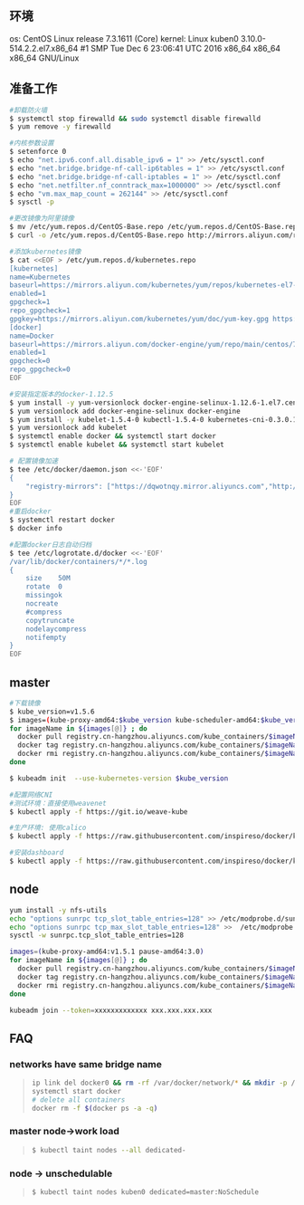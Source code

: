 
## 环境
os: CentOS Linux release 7.3.1611 (Core)
kernel: Linux kuben0 3.10.0-514.2.2.el7.x86_64 #1 SMP Tue Dec 6 23:06:41 UTC 2016 x86_64 x86_64 x86_64 GNU/Linux

## 准备工作

```sh
#卸载防火墙
$ systemctl stop firewalld && sudo systemctl disable firewalld
$ yum remove -y firewalld

#内核参数设置
$ setenforce 0
$ echo "net.ipv6.conf.all.disable_ipv6 = 1" >> /etc/sysctl.conf
$ echo "net.bridge.bridge-nf-call-ip6tables = 1" >> /etc/sysctl.conf
$ echo "net.bridge.bridge-nf-call-iptables = 1" >> /etc/sysctl.conf
$ echo "net.netfilter.nf_conntrack_max=1000000" >> /etc/sysctl.conf
$ echo "vm.max_map_count = 262144" >> /etc/sysctl.conf
$ sysctl -p

#更改镜像为阿里镜像
$ mv /etc/yum.repos.d/CentOS-Base.repo /etc/yum.repos.d/CentOS-Base.repo.bak
$ curl -o /etc/yum.repos.d/CentOS-Base.repo http://mirrors.aliyun.com/repo/Centos-7.repo

#添加kubernetes镜像
$ cat <<EOF > /etc/yum.repos.d/kubernetes.repo
[kubernetes]
name=Kubernetes
baseurl=https://mirrors.aliyun.com/kubernetes/yum/repos/kubernetes-el7-x86_64/
enabled=1
gpgcheck=1
repo_gpgcheck=1
gpgkey=https://mirrors.aliyun.com/kubernetes/yum/doc/yum-key.gpg https://mirrors.aliyun.com/kubernetes/yum/doc/rpm-package-key.gpg
[docker]
name=Docker
baseurl=https://mirrors.aliyun.com/docker-engine/yum/repo/main/centos/7/
enabled=1
gpgcheck=0
repo_gpgcheck=0
EOF

#安装指定版本的docker-1.12.5
$ yum install -y yum-versionlock docker-engine-selinux-1.12.6-1.el7.centos.noarch docker-engine-1.12.6-1.el7.centos.x86_64
$ yum versionlock add docker-engine-selinux docker-engine
$ yum install -y kubelet-1.5.4-0 kubectl-1.5.4-0 kubernetes-cni-0.3.0.1-0.07a8a2 kubeadm
$ yum versionlock add kubelet
$ systemctl enable docker && systemctl start docker
$ systemctl enable kubelet && systemctl start kubelet

# 配置镜像加速
$ tee /etc/docker/daemon.json <<-'EOF'
{
    "registry-mirrors": ["https://dqwotnqy.mirror.aliyuncs.com","http://095bbdcd.m.daocloud.io"]
}
EOF
#重启docker
$ systemctl restart docker
$ docker info

#配置docker日志自动归档
$ tee /etc/logrotate.d/docker <<-'EOF'
/var/lib/docker/containers/*/*.log
{
    size    50M
    rotate  0
    missingok
    nocreate
    #compress
    copytruncate
    nodelaycompress
    notifempty
}
EOF
```



## master

```sh
#下载镜像
$ kube_version=v1.5.6
$ images=(kube-proxy-amd64:$kube_version kube-scheduler-amd64:$kube_version kube-controller-manager-amd64:$kube_version kube-apiserver-amd64:$kube_version etcd-amd64:3.0.14-kubeadm kube-dnsmasq-amd64:1.4.1 exechealthz-amd64:1.2 pause-amd64:3.0 dnsmasq-metrics-amd64:1.0.1 kube-discovery-amd64:1.0 kubedns-amd64:1.9)
for imageName in ${images[@]} ; do
  docker pull registry.cn-hangzhou.aliyuncs.com/kube_containers/$imageName
  docker tag registry.cn-hangzhou.aliyuncs.com/kube_containers/$imageName gcr.io/google_containers/$imageName
  docker rmi registry.cn-hangzhou.aliyuncs.com/kube_containers/$imageName
done

$ kubeadm init  --use-kubernetes-version $kube_version

#配置网络CNI
#测试环境：直接使用weavenet
$ kubectl apply -f https://git.io/weave-kube

#生产环境: 使用calico
$ kubectl apply -f https://raw.githubusercontent.com/inspireso/docker/kubernetes/kubernetes/addon/calico/calico.yaml

#安装dashboard
$ kubectl apply -f https://raw.githubusercontent.com/inspireso/docker/kubernetes/kubernetes/google_containers/kubernetes-dashboard.yaml
```



## node

```sh
yum install -y nfs-utils
echo "options sunrpc tcp_slot_table_entries=128" >> /etc/modprobe.d/sunrpc.conf
echo "options sunrpc tcp_max_slot_table_entries=128" >>  /etc/modprobe.d/sunrpc.conf
sysctl -w sunrpc.tcp_slot_table_entries=128

images=(kube-proxy-amd64:v1.5.1 pause-amd64:3.0)
for imageName in ${images[@]} ; do
  docker pull registry.cn-hangzhou.aliyuncs.com/kube_containers/$imageName
  docker tag registry.cn-hangzhou.aliyuncs.com/kube_containers/$imageName gcr.io/google_containers/$imageName
  docker rmi registry.cn-hangzhou.aliyuncs.com/kube_containers/$imageName
done

kubeadm join --token=xxxxxxxxxxxxx xxx.xxx.xxx.xxx
```



## FAQ

### networks have same bridge name

> ```sh
> ip link del docker0 && rm -rf /var/docker/network/* && mkdir -p /var/docker/network/files
> systemctl start docker
> # delete all containers
> docker rm -f $(docker ps -a -q)
> ```

### master node->work load

>```sh
>$ kubectl taint nodes --all dedicated-
>```



### node ->  unschedulable

>```sh
>$ kubectl taint nodes kuben0 dedicated=master:NoSchedule
>```

